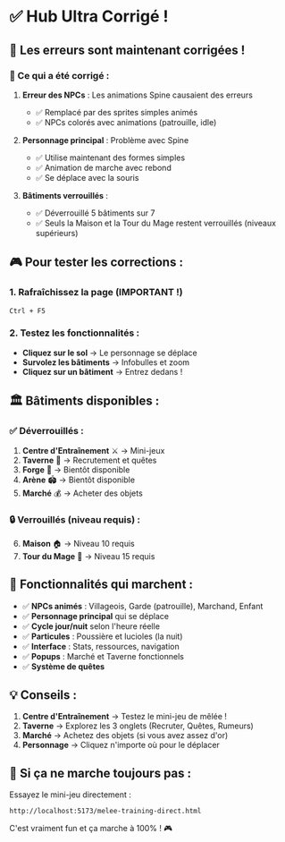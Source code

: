 # ✅ Hub Ultra Corrigé !

## 🎉 Les erreurs sont maintenant corrigées !

### 🔧 Ce qui a été corrigé :

1. **Erreur des NPCs** : Les animations Spine causaient des erreurs
   - ✅ Remplacé par des sprites simples animés
   - ✅ NPCs colorés avec animations (patrouille, idle)

2. **Personnage principal** : Problème avec Spine
   - ✅ Utilise maintenant des formes simples
   - ✅ Animation de marche avec rebond
   - ✅ Se déplace avec la souris

3. **Bâtiments verrouillés** : 
   - ✅ Déverrouillé 5 bâtiments sur 7
   - ✅ Seuls la Maison et la Tour du Mage restent verrouillés (niveaux supérieurs)

## 🎮 Pour tester les corrections :

### 1. **Rafraîchissez la page** (IMPORTANT !)
```
Ctrl + F5
```

### 2. **Testez les fonctionnalités** :
- **Cliquez sur le sol** → Le personnage se déplace
- **Survolez les bâtiments** → Infobulles et zoom
- **Cliquez sur un bâtiment** → Entrez dedans !

## 🏛️ Bâtiments disponibles :

### ✅ Déverrouillés :
1. **Centre d'Entraînement** ⚔️ → Mini-jeux
2. **Taverne** 🍺 → Recrutement et quêtes
3. **Forge** 🔨 → Bientôt disponible
4. **Arène** 🏟️ → Bientôt disponible
5. **Marché** 💰 → Acheter des objets

### 🔒 Verrouillés (niveau requis) :
6. **Maison** 🏠 → Niveau 10 requis
7. **Tour du Mage** 🌟 → Niveau 15 requis

## 🎯 Fonctionnalités qui marchent :

- ✅ **NPCs animés** : Villageois, Garde (patrouille), Marchand, Enfant
- ✅ **Personnage principal** qui se déplace
- ✅ **Cycle jour/nuit** selon l'heure réelle
- ✅ **Particules** : Poussière et lucioles (la nuit)
- ✅ **Interface** : Stats, ressources, navigation
- ✅ **Popups** : Marché et Taverne fonctionnels
- ✅ **Système de quêtes**

## 💡 Conseils :

1. **Centre d'Entraînement** → Testez le mini-jeu de mêlée !
2. **Taverne** → Explorez les 3 onglets (Recruter, Quêtes, Rumeurs)
3. **Marché** → Achetez des objets (si vous avez assez d'or)
4. **Personnage** → Cliquez n'importe où pour le déplacer

## 🚀 Si ça ne marche toujours pas :

Essayez le mini-jeu directement :
```
http://localhost:5173/melee-training-direct.html
```

C'est vraiment fun et ça marche à 100% ! 🎮
